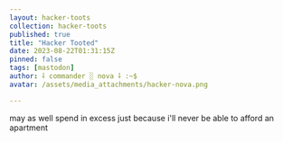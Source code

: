 ```yaml
---
layout: hacker-toots
collection: hacker-toots
published: true
title: "Hacker Tooted"
date: 2023-08-22T01:31:15Z
pinned: false
tags: [mastodon]
author: ⸸ commander ░ nova ⸸ :~$
avatar: /assets/media_attachments/hacker-nova.png

---
```


<p>may as well spend in excess just because i&#39;ll never be able to afford an apartment</p>


